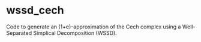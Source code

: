 wssd_cech
=========

Code to generate an (1+e)-approximation of the Cech complex using a Well-Separated Simplical Decomposition (WSSD).
